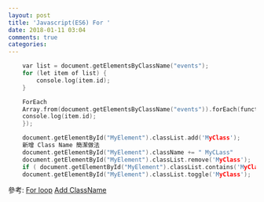 ```yaml
---
layout: post
title: 'Javascript(ES6) For '
date: 2018-01-11 03:04
comments: true
categories: 
---
```

```c	For Loop 迴圈
	var list = document.getElementsByClassName("events");
	for (let item of list) {
		console.log(item.id);
	}

	ForEach	
	Array.from(document.getElementsByClassName("events")).forEach(function(item) {
	console.log(item.id);
	});
```
```c Class Name 新增刪除作法 
	document.getElementById("MyElement").classList.add('MyClass');
	新增 Class Name 簡潔做法
	document.getElementById("MyElement").className += " MyCLass"
	document.getElementById("MyElement").classList.remove('MyClass');
	if ( document.getElementById("MyElement").classList.contains('MyClass') )
	document.getElementById("MyElement").classList.toggle('MyClass');	
```
參考:
[For loop](https://stackoverflow.com/questions/22754315/for-loop-for-htmlcollection-elements)
[Add ClassName](https://stackoverflow.com/questions/195951/change-an-elements-class-with-javascript)
